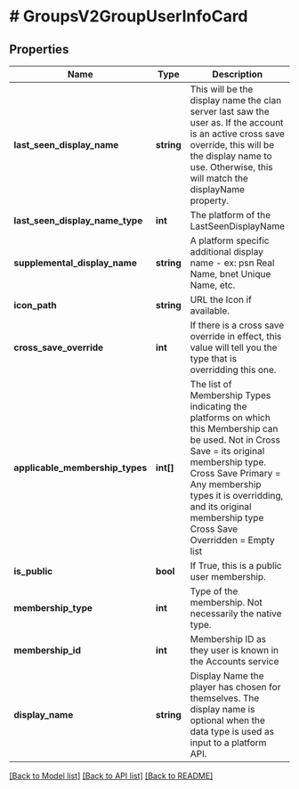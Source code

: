 # # GroupsV2GroupUserInfoCard

## Properties

Name | Type | Description | Notes
------------ | ------------- | ------------- | -------------
**last_seen_display_name** | **string** | This will be the display name the clan server last saw the user as. If the account is an active cross save override, this will be the display name to use. Otherwise, this will match the displayName property. | [optional]
**last_seen_display_name_type** | **int** | The platform of the LastSeenDisplayName | [optional]
**supplemental_display_name** | **string** | A platform specific additional display name - ex: psn Real Name, bnet Unique Name, etc. | [optional]
**icon_path** | **string** | URL the Icon if available. | [optional]
**cross_save_override** | **int** | If there is a cross save override in effect, this value will tell you the type that is overridding this one. | [optional]
**applicable_membership_types** | **int[]** | The list of Membership Types indicating the platforms on which this Membership can be used.   Not in Cross Save &#x3D; its original membership type. Cross Save Primary &#x3D; Any membership types it is overridding, and its original membership type Cross Save Overridden &#x3D; Empty list | [optional]
**is_public** | **bool** | If True, this is a public user membership. | [optional]
**membership_type** | **int** | Type of the membership. Not necessarily the native type. | [optional]
**membership_id** | **int** | Membership ID as they user is known in the Accounts service | [optional]
**display_name** | **string** | Display Name the player has chosen for themselves. The display name is optional when the data type is used as input to a platform API. | [optional]

[[Back to Model list]](../../README.md#models) [[Back to API list]](../../README.md#endpoints) [[Back to README]](../../README.md)
